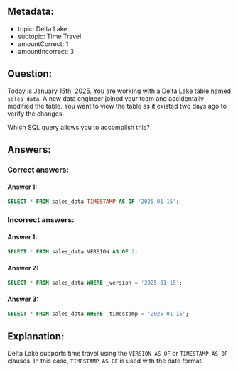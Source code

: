 ## Metadata:

- topic: Delta Lake
- subtopic: Time Travel
- amountCorrect: 1
- amountIncorrect: 3

## Question:

Today is January 15th, 2025. You are working with a Delta Lake table named `sales_data`. A new data engineer joined your team and accidentally modified the table. You want to view the table as it existed two days ago to verify the changes.

Which SQL query allows you to accomplish this?

## Answers:

### Correct answers:

#### Answer 1:

```sql
SELECT * FROM sales_data TIMESTAMP AS OF '2025-01-15';
```

### Incorrect answers:

#### Answer 1:

```sql
SELECT * FROM sales_data VERSION AS OF 2;
```

#### Answer 2:

```sql
SELECT * FROM sales_data WHERE _version = '2025-01-15';
```

#### Answer 3:

```sql
SELECT * FROM sales_data WHERE _timestamp = '2025-01-15';
```

## Explanation:

Delta Lake supports time travel using the `VERSION AS OF` or `TIMESTAMP AS OF` clauses. In this case, `TIMESTAMP AS OF` is used with the date format.

